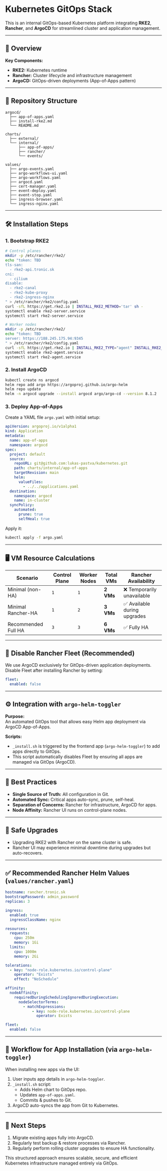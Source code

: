 # Kubernetes GitOps Stack

This is an internal GitOps-based Kubernetes platform integrating **RKE2**, **Rancher**, and **ArgoCD** for streamlined cluster and application management.

---

## 🚀 Overview

**Key Components:**

- **RKE2:** Kubernetes runtime
- **Rancher:** Cluster lifecycle and infrastructure management
- **ArgoCD:** GitOps-driven deployments (App-of-Apps pattern)

---

## 📁 Repository Structure

```
argocd/
  ├── app-of-apps.yaml
  ├── install-rke2.md
  └── README.md

charts/
  ├── external/
  └── internal/
      ├── app-of-apps/
      ├── rancher/
      └── events/

values/
  ├── argo-events.yaml
  ├── argo-workflows-ui.yaml
  ├── argo-workflows.yaml
  ├── argocd.yaml
  ├── cert-manager.yaml
  ├── event-deploy.yaml
  ├── event-stop.yaml
  ├── ingress-browser.yaml
  └── ingress-nginx.yaml
```

---

## 🛠️ Installation Steps

### 1. Bootstrap RKE2

```bash
# Control planes
mkdir -p /etc/rancher/rke2/
echo "token: TBD
tls-san:
  - rke2-api.tronic.sk
cni:
  - cilium
disable:
  - rke2-canal
  - rke2-kube-proxy
  - rke2-ingress-nginx
" > /etc/rancher/rke2/config.yaml
curl -sfL https://get.rke2.io | INSTALL_RKE2_METHOD='tar' sh -
systemctl enable rke2-server.service
systemctl start rke2-server.service

# Worker nodes
mkdir -p /etc/rancher/rke2/
echo "token: TBD
server: https://188.245.175.94:9345
" > /etc/rancher/rke2/config.yaml
curl -sfL https://get.rke2.io | INSTALL_RKE2_TYPE="agent" INSTALL_RKE2_METHOD='tar' sh -
systemctl enable rke2-agent.service
systemctl start rke2-agent.service
```

### 2. Install ArgoCD

```bash
kubectl create ns argocd
helm repo add argo https://argoproj.github.io/argo-helm
helm repo update
helm -n argocd upgrade --install argocd argo/argo-cd --version 8.1.2
```

### 3. Deploy App-of-Apps

Create a YAML file `argo.yaml` with initial setup:

```yaml
apiVersion: argoproj.io/v1alpha1
kind: Application
metadata:
  name: app-of-apps
  namespace: argocd
spec:
  project: default
  source:
    repoURL: git@github.com:lukas-pastva/kubernetes.git
    path: charts/internal/app-of-apps
    targetRevision: main
    helm:
      valueFiles:
        - ../../applications.yaml
  destination:
    namespace: argocd
    name: in-cluster
  syncPolicy:
    automated:
      prune: true
      selfHeal: true
```

Apply it:

```bash
kubectl apply -f argo.yaml
```

---

## 🖥️ VM Resource Calculations

| Scenario                | Control Plane | Worker Nodes | Total VMs | Rancher Availability          |
|-------------------------|---------------|--------------|-----------|-------------------------------|
| Minimal (non-HA)        | `1`           | `1`          | **2 VMs** | ❌ Temporarily unavailable    |
| Minimal Rancher-HA      | `1`           | `2`          | **3 VMs** | ✅ Available during upgrades  |
| Recommended Full HA     | `3`           | `3`          | **6 VMs** | ✅ Fully HA                   |

---

## 🚨 Disable Rancher Fleet (Recommended)

We use ArgoCD exclusively for GitOps-driven application deployments.  
Disable Fleet after installing Rancher by setting:

```yaml
fleet:
  enabled: false
```

---

## ⚙️ Integration with `argo-helm-toggler`

**Purpose:**  
An automated GitOps tool that allows easy Helm app deployment via ArgoCD App-of-Apps.

**Scripts:**  
- `_install.sh` is triggered by the frontend app (`argo-helm-toggler`) to add apps directly to GitOps.
- This script automatically disables Fleet by ensuring all apps are managed via GitOps (ArgoCD).

---

## 📌 Best Practices

- **Single Source of Truth:** All configuration in Git.
- **Automated Sync:** Critical apps auto-sync, prune, self-heal.
- **Separation of Concerns:** Rancher for infrastructure, ArgoCD for apps.
- **Node Affinity:** Rancher UI runs on control-plane nodes.

---

## 🔄 Safe Upgrades

- Upgrading RKE2 with Rancher on the same cluster is safe.
- Rancher UI may experience minimal downtime during upgrades but auto-recovers.

---

## ✅ Recommended Rancher Helm Values (`values/rancher.yaml`)

```yaml
hostname: rancher.tronic.sk
bootstrapPassword: admin_password
replicas: 3

ingress:
  enabled: true
  ingressClassName: nginx

resources:
  requests:
    cpu: 250m
    memory: 1Gi
  limits:
    cpu: 1000m
    memory: 2Gi

tolerations:
  - key: "node-role.kubernetes.io/control-plane"
    operator: "Exists"
    effect: "NoSchedule"

affinity:
  nodeAffinity:
    requiredDuringSchedulingIgnoredDuringExecution:
      nodeSelectorTerms:
        - matchExpressions:
            - key: node-role.kubernetes.io/control-plane
              operator: Exists

fleet:
  enabled: false
```

---

## 🚀 Workflow for App Installation (via `argo-helm-toggler`)

When installing new apps via the UI:

1. User inputs app details in `argo-helm-toggler`.
2. `_install.sh` script:
   - Adds Helm chart to GitOps repo.
   - Updates `app-of-apps.yaml`.
   - Commits & pushes to Git.
3. ArgoCD auto-syncs the app from Git to Kubernetes.

---

## 📖 Next Steps

1. Migrate existing apps fully into ArgoCD.
2. Regularly test backup & restore processes via Rancher.
3. Regularly perform rolling cluster upgrades to ensure HA functionality.

This structured approach ensures scalable, secure, and efficient Kubernetes infrastructure managed entirely via GitOps.

